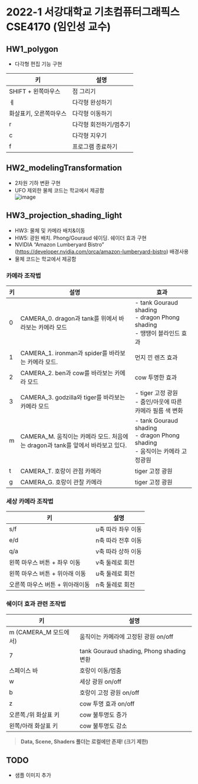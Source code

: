 # 2022-1 서강대학교 기초컴퓨터그래픽스 CSE4170 (임인성 교수)

## HW1_polygon

* 다각형 편집 기능 구현

|키|설명|
|--|----|
|SHIFT + 왼쪽마우스|점 그리기|
|ㅔ|다각형 완성하기|
|화살표키, 오른쪽마우스|다각형 이동하기|
|r|다각형 회전하기/멈추기|
|c|다각형 지우기|
|f|프로그램 종료하기|

## HW2_modelingTransformation

* 2차원 기하 변환 구현
* UFO 제외한 물체 코드는 학교에서 제공함  
![image](https://user-images.githubusercontent.com/81620001/189945189-820819b4-7d31-4d23-b356-df7224c0aa2f.png)

## HW3_projection_shading_light

* HW3: 물체 및 카메라 배치&이동  
* HW5: 광원 배치. Phong/Gouraud 쉐이딩. 쉐이더 효과 구현
* NVIDIA “Amazon Lumberyard Bistro” (https://developer.nvidia.com/orca/amazon-lumberyard-bistro) 배경사용  
* 물체 코드는 학교에서 제공함

### 카메라 조작법
|키|설명|효과|
|---|---|---|
|0|CAMERA_0. dragon과 tank를 위에서 바라보는 카메라 모드|- tank Gouraud shading<br/>- dragon Phong shading<br/>- 땡땡이 블라인드 효과|
|1|CAMERA_1. ironman과 spider를 바라보는 카메라 모드.|먼지 낀 렌즈 효과|
|2|CAMERA_2. ben과 cow를 바라보는 카메라 모드|cow 투명한 효과|
|3|CAMERA_3. godzilla와 tiger를 바라보는 카메라 모드|- tiger 고정 광원<br/>- 줌인/아웃에 따른 카메라 필름 색 변화|
|m|CAMERA_M. 움직이는 카메라 모드. 처음에는 dragon과 tank를 앞에서 바라보고 있다.|- tank Gouraud shading<br/>- dragon Phong shading<br/>- 움직이는 카메라 고정광원|
|t|CAMERA_T. 호랑이 관점 카메라|tiger 고정 광원|
|g|CAMERA_G. 호랑이 관찰 카메라|tiger 고정 광원|


### 세상 카메라 조작법
|키|설명|
|---|---|
|s/f|u축 따라 좌우 이동|
|e/d|n축 따라 전후 이동|
|q/a|v축 따라 상하 이동|
|왼쪽 마우스 버튼 + 좌우 이동|v축 둘레로 회전|
|왼쪽 마우스 버튼 + 위아래 이동|u축 둘레로 회전|
|오른쪽 마우스 버튼 + 위아래이동|n축 둘레로 회전|

### 쉐이더 효과 관련 조작법
|키|설명|
|--|----|
|m (CAMERA_M 모드에서)|움직이는 카메라에 고정된 광원 on/off|
|7|tank Gouraud shading, Phong shading 변환|
|스페이스 바|호랑이 이동/멈춤|
|w|세상 광원 on/off|
|b|호랑이 고정 광원 on/off|
|z|cow 투명 효과 on/off|
|오른쪽./위 화살표 키|cow 불투명도 증가|
|왼쪽/아래 화살표 키|cow 불투명도 감소|  

>**Data, Scene, Shaders 폴더는 로컬에만 존재! (크기 제한)**

## TODO
* 샘플 이미지 추가
